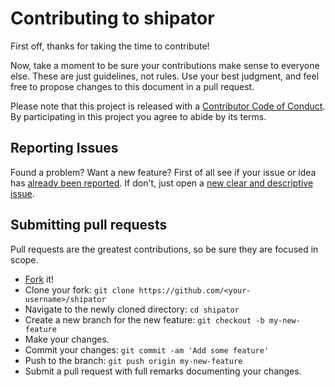 # Contributing to shipator
First off, thanks for taking the time to contribute!

Now, take a moment to be sure your contributions make sense to everyone else.
These are just guidelines, not rules.
Use your best judgment, and feel free to propose changes to this document in a pull request.

Please note that this project is released with a [Contributor Code of Conduct][code-of-conduct]. By participating in this project you agree to abide by its terms.

## Reporting Issues
Found a problem? Want a new feature? First of all see if your issue or idea has [already been reported][issue].
If don't, just open a [new clear and descriptive issue][new-issue].

## Submitting pull requests
Pull requests are the greatest contributions, so be sure they are focused in scope.

- [Fork][fork] it!
- Clone your fork: `git clone https://github.com/<your-username>/shipator`
- Navigate to the newly cloned directory: `cd shipator`
- Create a new branch for the new feature: `git checkout -b my-new-feature`
- Make your changes.
- Commit your changes: `git commit -am 'Add some feature'`
- Push to the branch: `git push origin my-new-feature`
- Submit a pull request with full remarks documenting your changes.

[fork]: https://github.com/Finbits/shipator/fork
[code-of-conduct]: https://github.com/Finbits/shipator/blob/main/CODE_OF_CONDUCT.md
[issue]: https://github.com/Finbits/shipator/issues
[new-issue]: https://github.com/Finbits/shipator/issues/new
